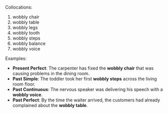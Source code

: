Collocations:

1. wobbly chair
2. wobbly table
3. wobbly legs
4. wobbly tooth
5. wobbly steps
6. wobbly balance
7. wobbly voice

Examples:

- **Present Perfect**: The carpenter has fixed the **wobbly chair** that was causing problems in the dining room.
- **Past Simple**: The toddler took her first **wobbly steps** across the living room floor.
- **Past Continuous**: The nervous speaker was delivering his speech with a **wobbly voice**.
- **Past Perfect**: By the time the waiter arrived, the customers had already complained about the **wobbly table**.